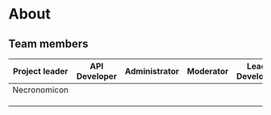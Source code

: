 # About

## Team members

| Project leader | API Developer | Administrator | Moderator | Lead Developer | Developer | Helper | 
|---|---|---|---|---|---|---|
|Necronomicon|    |    |    |    |    |
|    |    |    |    |    |    |
|    |    |    |    |    |    |
|    |    |    |    |    |    |
